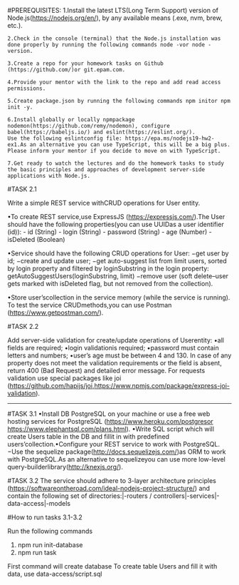 #PREREQUISITES:
    1.Install the latest LTS(Long Term Support) version of Node.js(https://nodejs.org/en/), by any available means (.exe, nvm, brew, etc.).

    2.Check in the console (terminal) that the Node.js installation was done properly by running the following commands node -vor node -version.

    3.Create a repo for your homework tasks on Github (https://github.com/)or git.epam.com.

    4.Provide your mentor with the link to the repo and add read access permissions.

    5.Create package.json by running the following commands npm initor npm init -y.

    6.Install globally or locally npmpackage nodemon(https://github.com/remy/nodemon), configure babel(https://babeljs.io/) and eslint(https://eslint.org/).
    Use the following eslintconfig file: https://epa.ms/nodejs19-hw2-ex1.As an alternative you can use TypeScript, this will be a big plus. Please inform your mentor if you decide to move on with TypeScript.

    7.Get ready to watch the lectures and do the homework tasks to study the basic principles and approaches of development server-side applications with Node.js.

#TASK 2.1

Write a simple REST service withCRUD operations for User entity.

•To create REST service,use ExpressJS (https://expressjs.com/).The User should have the following properties(you can use UUIDas a user identifier (id)):
    - id (String)
    - login (String)
    - password (String)
    - age (Number)
    - isDeleted (Boolean)

•Service should have the following CRUD operations for User:
    −get user by id;
    −create and update user;
    −get auto-suggest list from limit users, sorted by login property and filtered by loginSubstring
    in the login property: getAutoSuggestUsers(loginSubstring, limit)
    −remove user (soft delete–user gets marked with isDeleted flag, but not removed from the collection).

•Store user’scollection in the service memory (while the service is running).
To test the service CRUDmethods,you can use Postman (https://www.getpostman.com/).

#TASK 2.2

Add server-side validation for create/update operations of Userentity:
    •all fields are required;
    •login validationis required;
    •password must contain letters and numbers;
    •user’s age must be between 4 and 130.
In case of any property does not meet the validation requirements or the field is absent, return 400 (Bad Request) and detailed error message.
For requests validation use special packages like joi (https://github.com/hapijs/joi,https://www.npmjs.com/package/express-joi-validation).

--- --- --- ---

#TASK 3.1
•Install DB PostgreSQL on your machine or use a free web hosting services for PostgreSQL (https://www.heroku.com/postgresor https://www.elephantsql.com/plans.html).
•Write SQL script which will create Users table in the DB and fillit in with predefined users’collection.•Configure your REST service to work with PostgreSQL.
−Use the sequelize package(http://docs.sequelizejs.com/)as ORM to work with PostgreSQL.As an alternative to sequelizeyou can use more low-level query-builderlibrary(http://knexjs.org/).

#TASK 3.2
The service should adhere to 3-layer architecture principles (https://softwareontheroad.com/ideal-nodejs-project-structure/) and contain the following set of directories:|-routers / controllers|-services|-data-access|-models


#How to run tasks 3.1-3.2

Run the following commands
1) npm run init-database
2) npm run task

First command will create database
To create table Users and fill it with data, use data-access/script.sql